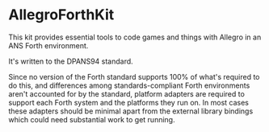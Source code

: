# AllegroForthKit

This kit provides essential tools to code games and things with Allegro in an ANS Forth environment.

It's written to the DPANS94 standard.

Since no version of the Forth standard supports 100% of what's required to do this, and differences among standards-compliant Forth environments aren't accounted for by the standard, platform adapters are required to support each Forth system and the platforms they run on.  In most cases these adapters should be minimal apart from the external library bindings which could need substantial work to get running.



